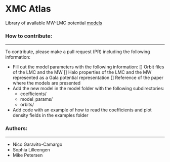 # XMC Atlas

Library of available MW-LMC potential [models](https://github.com/jngaravitoc/XMC-Atlas/blob/main/models.md)


### How to contribute:
----------------------- 
To contribute, please make a pull request (PR) including the following information:

- Fill out the model parameters with the following information:
  [] Orbit files of the LMC and the MW
  [] Halo properties of the LMC and the MW represented as a Gala potential representation
  [] Reference of the paper where the models are presented
- Add the new model in the model folder with the following subdirectories:
  - coefficients/
  - model_params/
  - orbits/
- Add code with an example of how to read the coefficients and plot density fields in the examples folder


### Authors:
-------------

- Nico Garavito-Camargo
- Sophia Lilleengen
- Mike Petersen
